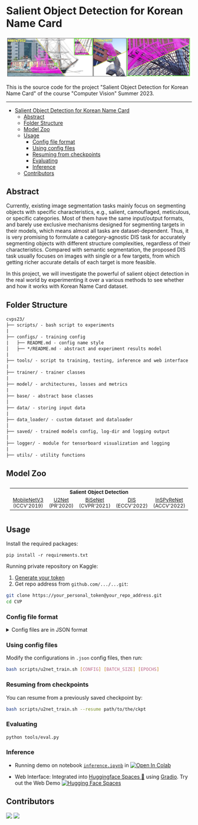 # Salient Object Detection for Korean Name Card
![DIS-R](https://github.com/tuanlda78202/CVP/blob/main/assets/result-dis.png)

This is the source code for the project "Salient Object Detection for Korean Name Card" of the course "Computer Vision" Summer 2023.

---
- [Salient Object Detection for Korean Name Card](#salient-object-detection-for-korean-name-card)
  - [Abstract](#abstract)
  - [Folder Structure](#folder-structure)
  - [Model Zoo](#model-zoo)
  - [Usage](#usage)
    - [Config file format](#config-file-format)
    - [Using config files](#using-config-files)
    - [Resuming from checkpoints](#resuming-from-checkpoints)
    - [Evaluating](#evaluating)
    - [Inference](#inference)
  - [Contributors](#contributors)
## Abstract 
Currently, existing image segmentation tasks mainly focus on segmenting objects with specific characteristics, e.g., salient, camouflaged, meticulous, or specific categories. Most of them have the same input/output formats, and barely use exclusive mechanisms designed for segmenting targets in their models, which means almost all tasks are dataset-dependent. Thus, it is very promising to formulate a category-agnostic DIS task for accurately segmenting objects with different structure complexities, regardless of their characteristics. Compared with semantic segmentation, the proposed DIS task usually focuses on images with single or a few targets, from which getting richer accurate details of each target is more feasible. 

In this project, we will investigate the powerful of salient object detection in the real world by experimenting it over a various methods to see whether and how it works with Korean Name Card dataset.


## Folder Structure

```
cvps23/
├── scripts/ - bash script to experiments
|
├── configs/ - training config
|   ├── README.md - config name style
│   ├── */README.md - abstract and experiment results model
|
├── tools/ - script to training, testing, inference and web interface
|
├── trainer/ - trainer classes 
|
├── model/ - architectures, losses and metrics
|
├── base/ - abstract base classes
│   
├── data/ - storing input data
|
├── data_loader/ - custom dataset and dataloader
│
├── saved/ - trained models config, log-dir and logging output
│
├── logger/ - module for tensorboard visualization and logging
|
├── utils/ - utility functions
```
## Model Zoo 
<summary></summary>

<table style="margin-left:auto;margin-right:auto;font-size:1.4vw;padding:10px 10px;text-align:center;vertical-align:center;">
  <tr>
    <td colspan="5" style="font-weight:bold;">Salient Object Detection</td>
  </tr>
  <tr>
    <td><a href="https://github.com/tuanlda78202/CVP/blob/main/configs/mobilenetv3/README.md">MobileNetV3</a> (ICCV'2019)</td>
    <td><a href="https://github.com/tuanlda78202/CVP/blob/main/configs/u2net/README.md">U2Net</a> (PR'2020)</td>
    <td><a href="https://github.com/tuanlda78202/CVP/blob/main/configs/bisenet/README.md">BiSeNet</a> (CVPR'2021)</td>
    <td><a href="https://github.com/tuanlda78202/CVP/blob/main/configs/dis/README.md">DIS</a> (ECCV'2022)</td>
    <td><a href="https://github.com/tuanlda78202/CVP/blob/main/configs/inspyrenet/README.md">InSPyReNet</a> (ACCV'2022)</td>
  </tr>

</table>

## Usage

Install the required packages:

```
pip install -r requirements.txt
```
<!-- export PYTHONPATH="${PYTHONPATH}:/cvps23" -->
<!-- pipreqs for get requirements.txt -->

Running private repository on Kaggle:
1. [Generate your token](https://github.com/settings/tokens)
2. Get repo address from `github.com/.../...git`: 
```bash
git clone https://your_personal_token@your_repo_address.git
cd CVP
```
### Config file format

<details>
<summary>Config files are in JSON format</summary>

```javascript
{
    "name": "U2NetFull_scratch_1gpu-bs8_KNC_size512",
    "n_gpu": 1,
  
    "arch": {
      "type": "u2net_full",
      "args": {}
    },

    "data_loader": {
      "type": "KNC_DataLoader",
      "args": {
        "batch_size": 8,
        "shuffle": true,
        "num_workers": 1,
        "validation_split": 0.1,
        "output_size": 320,
        "crop_size": 288
      }
    },
  
    "optimizer": {
      "type": "Adam",
      "args": {
        "lr": 1e-3,
        "weight_decay": 0,
        "eps": 1e-08,
        "betas": [0.9, 0.999]
      }
    },

    
    "loss": "multi_bce_fusion",


    "metrics": [
      "pixel_accuracy", "dice", "precision", "recall"
    ],


    "lr_scheduler": {
      "type": "StepLR",
      "args": {
        "step_size": 50,
        "gamma": 0.1
      }
    },


    "trainer": {
      "type": "Trainer",
  
      "epochs": 50,

      "save_dir": "saved/",
      "save_period": 5,
      "verbosity": 1,
  
      "tensorboard": false,
      "visual_tool": "wandb",
      "__comment_1.1": "torch.utils.tensorboard",
      "__comment_1.2": "tensorboardX",
      "__comment_1.3": "wandb",
      "__comment_1.4": "None",
      "api_key_file": "./wandb-api-key-file",
      "project": "knc",
      "entity": "cvp-knc",
      "name": "test",
      "__comment_2.1": "Set name for one running"
    },


    "test": {
      "save_dir": "saved/generated",
      "n_sample": 2000,
      "batch_size": 32
    }
}
```

</details>

### Using config files
Modify the configurations in `.json` config files, then run:

```bash
bash scripts/u2net_train.sh [CONFIG] [BATCH_SIZE] [EPOCHS]
```

### Resuming from checkpoints
You can resume from a previously saved checkpoint by:

```bash
bash scripts/u2net_train.sh --resume path/to/the/ckpt
```

### Evaluating
```bash
python tools/eval.py
```

### Inference 
- Running demo on notebook [`inference.ipynb`](https://github.com/tuanlda78202/cvps23/blob/main/tools/inference.ipynb) in [![Open In Colab](https://colab.research.google.com/assets/colab-badge.svg)](https://colab.research.google.com/github/tuanlda78202/CVP/)

- Web Interface: Integrated into [Huggingface Spaces 🤗](https://huggingface.co/spaces) using [Gradio](https://github.com/gradio-app/gradio). Try out the Web Demo [![Hugging Face Spaces](https://img.shields.io/badge/%F0%9F%A4%97%20Hugging%20Face-Spaces-blue)](https://huggingface.co/spaces/doevent/dis-background-removal) <br> 


## Contributors 
<!-- https://contrib.rocks/preview?repo=tuanlda78202%2FCVP -->

<a href="https://github.com/tuanlda78202/CVP/graphs/contributors">
<img src="https://contrib.rocks/image?repo=tuanlda78202/CVP" /></a>
<a href="https://github.com/tuanlda78202/CVP/graphs/contributors">
  <img src="https://contrib.rocks/image?repo=tuanlda78202/CVP" />
</a>
